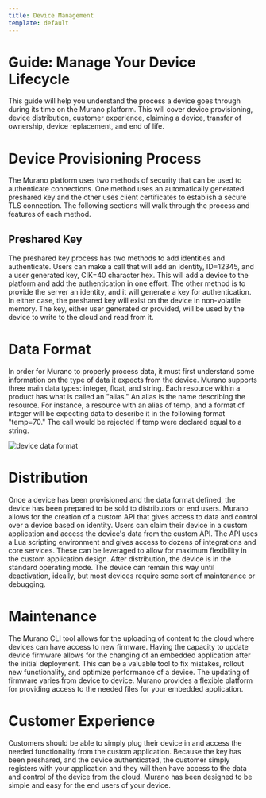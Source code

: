 ```yaml
---
title: Device Management
template: default
---
```


# Guide: Manage Your Device Lifecycle

This guide will help you understand the process a device goes through during its time on the Murano platform. This will cover device provisioning, device distribution, customer experience, claiming a device, transfer of ownership, device replacement, and end of life.

# Device Provisioning Process

The Murano platform uses two methods of security that can be used to authenticate connections. One method uses an automatically generated preshared key and the other uses client certificates to establish a secure TLS connection. The following sections will walk through the process and features of each method.

## Preshared Key

The preshared key process has two methods to add identities and authenticate. Users can make a call that will add an identity, ID=12345, and a user generated key, CIK=40 character hex. This will add a device to the platform and add the authentication in one effort. The other method is to provide the server an identity, and it will generate a key for authentication. In either case, the preshared key will exist on the device in non-volatile memory. The key, either user generated or provided, will be used by the device to write to the cloud and read from it. 

# Data Format

In order for Murano to properly process data, it must first understand some information on the type of data it expects from the device. Murano supports three main data types: integer, float, and string. Each resource within a product has what is called an "alias." An alias is the name describing the resource. For instance, a resource with an alias of temp, and a format of integer will be expecting data to describe it in the following format "temp=70." The call would be rejected if temp were declared equal to a string.

![device data format](../assets/device-data-format.png)

# Distribution

Once a device has been provisioned and the data format defined, the device has been prepared to be sold to distributors or end users. Murano allows for the creation of a custom API that gives access to data and control over a device based on identity. Users can claim their device in a custom application and access the device's data from the custom API. The API uses a Lua scripting environment and gives access to dozens of integrations and core services. These can be leveraged to allow for maximum flexibility in the custom application design. After distribution, the device is in the standard operating mode. The device can remain this way until deactivation, ideally, but most devices require some sort of maintenance or debugging.

# Maintenance 

The Murano CLI tool allows for the uploading of content to the cloud where devices can have access to new firmware. Having the capacity to update device firmware allows for the changing of an embedded application after the initial deployment. This can be a valuable tool to fix mistakes, rollout new functionality, and optimize performance of a device. The updating of firmware varies from device to device. Murano provides a flexible platform for providing access to the needed files for your embedded application.

# Customer Experience 

Customers should be able to simply plug their device in and access the needed functionality from the custom application. Because the key has been preshared, and the device authenticated, the customer simply registers with your application and they will then have access to the data and control of the device from the cloud. Murano has been designed to be simple and easy for the end users of your device. 

 
